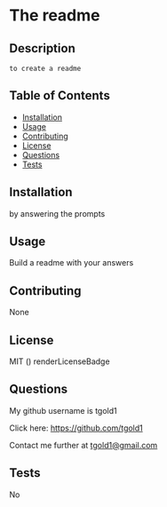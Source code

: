  
  # The readme

  ## Description
    to create a readme

  
  ## Table of Contents 
    
  
-  [Installation](#installation)
-  [Usage](#usage)
-  [Contributing](#contributing)
-  [License](#license)
-  [Questions](#questions)
-  [Tests](#tests)
  
  ## Installation
  
   by answering the prompts
  
  ## Usage
  
   Build a readme with your answers
  
 
  
  ## Contributing
  
   None
  
  ## License
  
   MIT
    () renderLicenseBadge
    
  
  
  
  
 
  
  ## Questions 
  My github username is tgold1
  
  Click here: https://github.com/tgold1

  Contact me further at tgold1@gmail.com
  
  ## Tests
  No 

